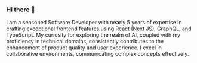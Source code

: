 ### Hi there 👋

I am a seasoned Software Developer with nearly 5 years of expertise in crafting exceptional frontend
features using React (Next JS), GraphQL, and TypeScript. My curiosity for exploring the realm of AI,
coupled with my proficiency in technical domains, consistently contributes to the enhancement of
product quality and user experience. I excel in collaborative environments, communicating complex
concepts effectively.

<!--
**shubhambombarde/shubhambombarde** is a ✨ _special_ ✨ repository because its `README.md` (this file) appears on your GitHub profile.

Here are some ideas to get you started:

- 🔭 I’m currently working on ...
- 🌱 I’m currently learning ...
- 👯 I’m looking to collaborate on ...
- 🤔 I’m looking for help with ...
- 💬 Ask me about ...
- 📫 How to reach me: ...
- 😄 Pronouns: ...
- ⚡ Fun fact: ...
-->